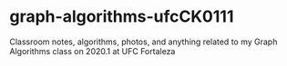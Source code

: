 # graph-algorithms-ufcCK0111
Classroom notes, algorithms, photos, and anything related to my Graph Algorithms class on 2020.1 at UFC Fortaleza
